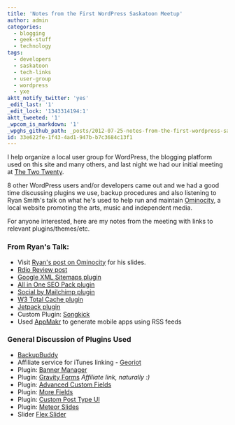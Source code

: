 ```yaml
---
title: 'Notes from the First WordPress Saskatoon Meetup'
author: admin
categories:
  - blogging
  - geek-stuff
  - technology
tags:
  - developers
  - saskatoon
  - tech-links
  - user-group
  - wordpress
  - yxe
aktt_notify_twitter: 'yes'
_edit_last: '1'
_edit_lock: '1343314194:1'
aktt_tweeted: '1'
_wpcom_is_markdown: '1'
_wpghs_github_path: _posts/2012-07-25-notes-from-the-first-wordpress-saskatoon-meetup.md
id: 33e622fe-1f43-4ad1-947b-b7c3684c13f1
---
```

<p>I help organize a local user group for WordPress, the blogging platform used on this site and many others, and last night we had our initial meeting at <a href="http://thetwotwenty.ca/">The Two Twenty</a>.</p>
<p>8 other WordPress users and/or developers came out and we had a good time discussing plugins we use, backup procedures and also listening to Ryan Smith's talk on what he's used to help run and maintain <a href="http://www.ominocity.com/2012/07/25/wordpress-saskatoon-lecture-slides/">Ominocity</a>, a local website promoting the arts, music and independent media.</p>
<p>For anyone interested, here are my notes from the meeting with links to relevant plugins/themes/etc.</p>
<h3>From Ryan's Talk:</h3>
<ul>
<li>Visit <a href="http://www.ominocity.com/2012/07/25/wordpress-saskatoon-lecture-slides/">Ryan's post on Ominocity</a> for his slides.</li>
<li><a href="http://bitly.com/rdioreview">Rdio Review post</a></li>
<li><a href="http://wordpress.org/extend/plugins/google-sitemap-generator/">Google XML Sitemaps plugin</a></li>
<li><a href="http://wordpress.org/extend/plugins/all-in-one-seo-pack/">All in One SEO Pack plugin</a></li>
<li><a href="http://mailchimp.com/social-plugin-for-wordpress/">Social by Mailchimp plugin</a></li>
<li><a href="http://wordpress.org/extend/plugins/w3-total-cache/">W3 Total Cache plugin</a></li>
<li><a href="http://wordpress.org/extend/plugins/jetpack/">Jetpack plugin</a></li>
<li>Custom Plugin: <a href="http://bit.ly/omsongkick">Songkick</a></li>
<li>Used <a href="http://appmakr.com">AppMakr</a> to generate mobile apps using RSS feeds</li>
</ul>
<h3>General Discussion of Plugins Used</h3>
<ul>
<li><a href="http://pluginbuddy.com/purchase/backupbuddy/">BackupBuddy</a></li>
<li>Affiliate service for iTunes linking - <a href="http://georiot.com/">Georiot</a></li>
<li>Plugin: <a href="http://wordpress.org/extend/plugins/adwit-banner-manager/">Banner Manager</a></li>
<li>Plugin: <a href="https://www.e-junkie.com/ecom/gb.php?cl=54585&amp;c=ib&amp;aff=190629">Gravity Forms</a> <em>Affiliate link, naturally :)</em></li>
<li>Plugin: <a href="http://wordpress.org/extend/plugins/advanced-custom-fields/">Advanced Custom Fields</a></li>
<li>Plugin: <a href="http://wordpress.org/extend/plugins/more-fields/">More Fields</a></li>
<li>Plugin: <a href="http://wordpress.org/extend/plugins/custom-post-type-ui/">Custom Post Type UI</a></li>
<li>Plugin: <a href="http://wordpress.org/extend/plugins/meteor-slides/">Meteor Slides</a></li>
<li>Slider <a href="http://www.woothemes.com/flexslider/">Flex Slider</a></li>
</ul>
